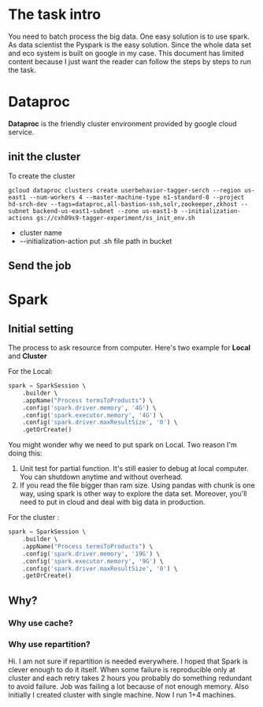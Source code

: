 # The task intro
You need to batch process the big data. One easy solution is to use spark. As data scientist the Pyspark is the easy solution. Since the whole data set and eco system is built on google in my case. This document has limited content because I just want the reader can follow the steps by steps to run the task. 

# Dataproc
**Dataproc** is the friendly cluster environment provided by google cloud service. 
## init the cluster
To create the cluster 

    gcloud dataproc clusters create userbehavior-tagger-serch --region us-east1 --num-workers 4 --master-machine-type n1-standard-8 --project hd-srch-dev --tags=dataproc,all-bastion-ssh,solr,zookeeper,zkhost --subnet backend-us-east1-subnet --zone us-east1-b --initialization-actions gs://cxh89s9-tagger-experiment/ss_init_env.sh

- cluster name
- --initialization-action 
	put .sh file path in bucket
	


## Send the job
 




# Spark 
## Initial setting
The process to ask resource from computer. Here's two example for **Local** and **Cluster**

For the Local:
```python
spark = SparkSession \  
    .builder \  
    .appName("Process termsToProducts") \  
    .config('spark.driver.memory', '4G') \  
    .config('spark.executor.memory', '4G') \  
    .config('spark.driver.maxResultSize', '0') \  
    .getOrCreate()
```
You might wonder why we need to put spark on Local. Two reason I'm doing this:
1. Unit test for partial function. It's still easier to debug at local computer. You can shutdown anytime and without overhead. 
2. If you read the file bigger than ram size. Using pandas with chunk is one way, using spark is other way to explore the data set. Moreover, you'll need to put in cloud and deal with big data in production. 

For the cluster :
```python
spark = SparkSession \  
    .builder \  
    .appName("Process termsToProducts") \  
    .config('spark.driver.memory', '19G') \  
    .config('spark.executor.memory', '9G') \  
    .config('spark.driver.maxResultSize', '0') \  
    .getOrCreate()
```

## Why?
### Why use cache?

### Why use repartition?

Hi. I am not sure if repartition is needed everywhere. I hoped that Spark is clever enough to do it itself.
When some failure is reproducible only at cluster and each retry takes 2 hours you probably do something redundant to avoid failure.
Job was failing a lot because of not enough memory.
Also initially I created cluster with single machine. Now I run 1+4 machines.
<!--stackedit_data:
eyJoaXN0b3J5IjpbLTg1ODAxMDk4NiwtMjA4Mjg0MjI0MSwtOD
c3MDU0MTU4LC04NzQ3MTA2MzIsLTU3ODA3NDI5NCwxNTc5Njg3
NjY2XX0=
-->